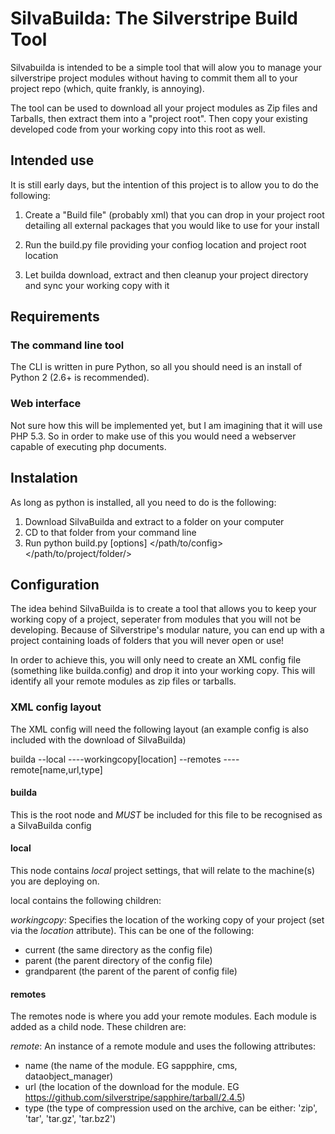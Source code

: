 # SilvaBuilda: The Silverstripe Build Tool

Silvabuilda is intended to be a simple tool that will alow you to manage your
silverstripe project modules without having to commit them all to your project
repo (which, quite frankly, is annoying).

The tool can be used to download all your project modules as Zip files and
Tarballs, then extract them into a "project root". Then copy your existing
developed code from your working copy into this root as well.

## Intended use

It is still early days, but the intention of this project is to allow you to
do the following:

1. Create a "Build file" (probably xml) that you can drop in your project root
   detailing all external packages that you would like to use for your install

2. Run the build.py file providing your confiog location and project root
   location

3. Let builda download, extract and then cleanup your project directory and sync
   your working copy with it

## Requirements

### The command line tool

The CLI is written in pure Python, so all you should need is an install of
Python 2 (2.6+ is recommended).

### Web interface

Not sure how this will be implemented yet, but I am imagining that it will use
PHP 5.3. So in order to make use of this you would need a webserver capable of
executing php documents.

## Instalation

As long as python is installed, all you need to do is the following:

1. Download SilvaBuilda and extract to a folder on your computer
2. CD to that folder from your command line
3. Run python build.py [options] </path/to/config> </path/to/project/folder/>

## Configuration

The idea behind SilvaBuilda is to create a tool that allows you to keep your
working copy of a project, seperater from modules that you will not be
developing. Because of Silverstripe's modular nature, you can end up with a
project containing loads of folders that you will never open or use!

In order to achieve this, you will only need to create an XML config file
(something like builda.config) and drop it into your working copy. This will
identify all your remote modules as zip files or tarballs.

### XML config layout

The XML config will need the following layout (an example config is also
included with the download of SilvaBuilda)

builda
--local
----workingcopy[location]
--remotes
----remote[name,url,type]

#### builda

This is the root node and *MUST* be included for this file to be recognised as a
SilvaBuilda config

#### local

This node contains *local* project settings, that will relate to the machine(s)
you are deploying on.

local contains the following children:

*workingcopy*: Specifies the location of the working copy of your project
(set via the *location* attribute). This can be one of the following:

* current (the same directory as the config file)
* parent (the parent directory of the config file)
* grandparent (the parent of the parent of config file)

#### remotes

The remotes node is where you add your remote modules. Each module is added as
a child node. These children are:

*remote*: An instance of a remote module and uses the following attributes:

* name (the name of the module. EG sappphire, cms, dataobject_manager)
* url (the location of the download for the module.
  EG https://github.com/silverstripe/sapphire/tarball/2.4.5)
* type (the type of compression used on the archive, can be either: 'zip', 
  'tar', 'tar.gz', 'tar.bz2')
